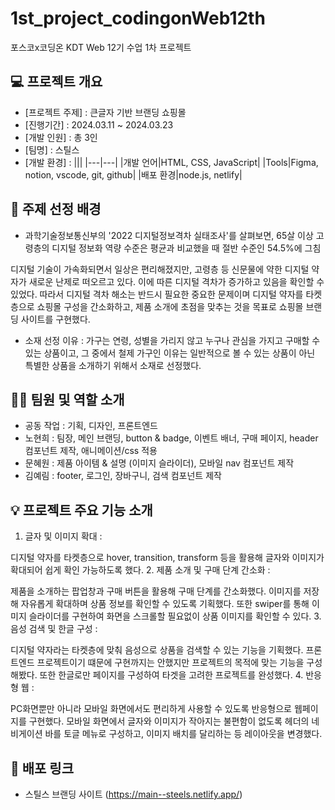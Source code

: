 # 1st_project_codingonWeb12th


포스코x코딩온 KDT Web 12기 수업 1차 프로젝트


## 💻 프로젝트 개요
- [프로젝트 주제] : 큰글자 기반 브랜딩 쇼핑몰
- [진행기간] : 2024.03.11 ~ 2024.03.23
- [개발 인원] : 총 3인
- [팀명] : 스틸스
- [개발 환경] :
  |||
  |---|---|
  |개발 언어|HTML, CSS, JavaScript|
  |Tools|Figma, notion, vscode, git, github|
  |배포 환경|node.js, netlify|


## 📢 주제 선정 배경
- 과학기술정보통신부의 '2022 디지털정보격차 실태조사'를 살펴보면, 65살 이상 고령층의 디지털 정보화 역량 수준은 평균과 비교했을 때 절반 수준인 54.5%에 그침


디지털 기술이 가속화되면서 일상은 편리해졌지만, 고령층 등 신문물에 약한 디지털 약자가 새로운 난제로 떠오르고 있다. 이에 따른 디지털 격차가 증가하고 있음을 확인할 수 있었다. 따라서 디지털 격차 해소는 반드시 필요한 중요한 문제이며 디지털 약자를 타켓층으로 쇼핑몰 구성을 간소화하고, 제품 소개에 초점을 맞추는 것을 목표로 쇼핑몰 브랜딩 사이트를 구현했다.


- 소재 선정 이유 : 가구는 연령, 성별을 가리지 않고 누구나 관심을 가지고 구매할 수 있는 상품이고, 그 중에서 철제 가구인 이유는 일반적으로 볼 수 있는 상품이 아닌 특별한 상품을 소개하기 위해서 소재로 선정했다.


## 🙋‍♀️ 팀원 및 역할 소개
- 공동 작업 : 기획, 디자인, 프론트엔드
- 노현희 : 팀장, 메인 브랜딩, button & badge, 이벤트 배너, 구매 페이지, header 컴포넌트 제작, 애니메이션/css 적용
- 문혜원 : 제품 아이템 & 설명 (이미지 슬라이더), 모바일 nav 컴포넌트 제작
- 김예림 : footer, 로그인, 장바구니, 검색 컴포넌트 제작


## 💡 프로젝트 주요 기능 소개

1. 글자 및 이미지 확대 :


디지털 약자를 타켓층으로 hover, transition, transform 등을 활용해 글자와 이미지가 확대되어 쉽게 확인 가능하도록 했다.
2. 제품 소개 및 구매 단계 간소화 : 


제품을 소개하는 팝업창과 구매 버튼을 활용해 구매 단계를 간소화했다. 이미지를 저장해 자유롭게 확대하며 상품 정보를 확인할 수 있도록 기획했다. 또한 swiper를 통해 이미지 슬라이더를 구현하여 화면을 스크롤할 필요없이 상품 이미지를 확인할 수 있다.
3. 음성 검색 및 한글 구성 : 


디지털 약자라는 타켓층에 맞춰 음성으로 상품을 검색할 수 있는 기능을 기획했다. 프론트엔드 프로젝트이기 떄문에 구현까지는 안했지만 프로젝트의 목적에 맞는 기능을 구성해봤다. 또한 한글로만 페이지를 구성하여 타겟을 고려한 프로젝트를 완성했다.
4. 반응형 웹 : 


PC화면뿐만 아니라 모바일 화면에서도 편리하게 사용할 수 있도록 반응형으로 웹페이지를 구현했다. 모바일 화면에서 글자와 이미지가 작아지는 불편함이 없도록 헤더의 네비게이션 바를 토글 메뉴로 구성하고, 이미지 배치를 달리하는 등 레이아웃을 변경했다.


## 📂 배포 링크

- 스틸스 브랜딩 사이트 (https://main--steels.netlify.app/)
